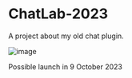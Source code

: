 # ChatLab-2023
A project about my old chat plugin.

![image](https://ibb.co/kxgsFbJ)

Possible launch in 9 October 2023
